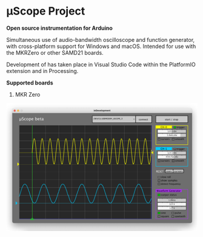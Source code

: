 # μScope Project
__Open source instrumentation for Arduino__

Simultaneous use of audio-bandwidth oscilloscope and function generator, with cross-platform support for Windows and macOS.
Intended for use with the MKRZero or other SAMD21 boards. 

Development of has taken place in Visual Studio Code within the PlatformIO extension and in Processing.


__Supported boards__

1. MKR Zero

![interface](img/screenshot.png)
